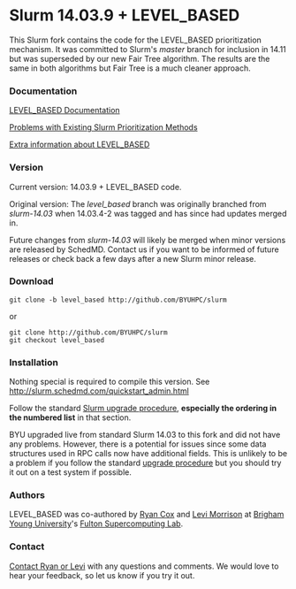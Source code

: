 # Slurm 14.03.9 + LEVEL_BASED

This Slurm fork contains the code for the LEVEL_BASED prioritization mechanism.  It was committed to Slurm's *master* branch for inclusion in 14.11 but was superseded by our new Fair Tree algorithm.  The results are the same in both algorithms but Fair Tree is a much cleaner approach.

### Documentation

[LEVEL_BASED Documentation](https://marylou.byu.edu/documentation/slurm/level_based.php)

[Problems with Existing Slurm Prioritization Methods](http://tech.ryancox.net/2014/06/problems-with-slurm-prioritization.html)

[Extra information about LEVEL_BASED](http://tech.ryancox.net/2014/06/slurm-levelbased.html)

### Version

Current version:  14.03.9 + LEVEL_BASED code.

Original version:  The *level_based* branch was originally branched from *slurm-14.03* when 14.03.4-2 was tagged and has since had updates merged in.

Future changes from *slurm-14.03* will likely be merged when minor versions are released by SchedMD.  Contact us if you want to be informed of future releases or check back a few days after a new Slurm minor release.

### Download
```
git clone -b level_based http://github.com/BYUHPC/slurm
```

or

```
git clone http://github.com/BYUHPC/slurm
git checkout level_based
```

### Installation

Nothing special is required to compile this version.  See http://slurm.schedmd.com/quickstart_admin.html

Follow the standard [Slurm upgrade procedure](http://slurm.schedmd.com/quickstart_admin.html#upgrade), **especially the ordering in the numbered list** in that section.

BYU upgraded live from standard Slurm 14.03 to this fork and did not have any problems.  However, there is a potential for issues since some data structures used in RPC calls now have additional fields.  This is unlikely to be a problem if you follow the standard [upgrade procedure](http://slurm.schedmd.com/quickstart_admin.html#upgrade) but you should try it out on a test system if possible.

### Authors

LEVEL_BASED was co-authored by [Ryan Cox](http://tech.ryancox.net) and [Levi Morrison](https://github.com/morrisonlevi) at [Brigham Young University](http://byu.edu)'s [Fulton Supercomputing Lab](https://marylou.byu.edu).

### Contact

[Contact Ryan or Levi](https://marylou.byu.edu/contact) with any questions and comments.  We would love to hear your feedback, so let us know if you try it out.
